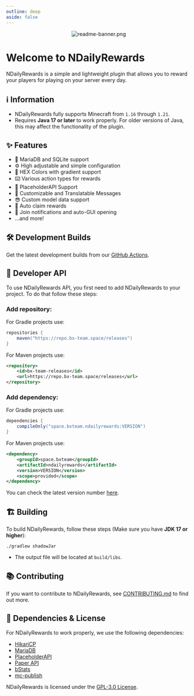 ```yaml
---
outline: deep
aside: false
---
```


<div align="center">

![readme-banner.png](/assets/ndailyrewards/readme-banner.png)

</div>

# Welcome to NDailyRewards

NDailyRewards is a simple and lightweight plugin that allows you to reward your players for playing on your server every day.

## ℹ️ Information

-   NDailyRewards fully supports Minecraft from `1.16` through `1.21`.
-   Requires **Java 17 or later** to work properly. For older versions of Java, this may affect the functionality of the plugin.

## ✨ Features

-   📇 MariaDB and SQLite support
-   ⚙️ High adjustable and simple configuration
-   🌈 HEX Colors with gradient support
-   ⌨️ Various action types for rewards
-   📄 PlaceholderAPI Support
-   📝 Customizable and Translatable Messages
-   😎 Custom model data support
-   🔁 Auto claim rewards
-   🔔 Join notifications and auto-GUI opening
-   ...and more!

## 🛠️ Development Builds

Get the latest development builds from our [GitHub Actions](https://github.com/BX-Team/NDailyRewards/actions/workflows/gradle.yml?query=branch%3Amaster).

## 👷 Developer API

To use NDailyRewards API, you first need to add NDailyRewards to your project. To do that follow these steps:

### Add repository:

For Gradle projects use:

```groovy
repositories {
    maven("https://repo.bx-team.space/releases")
}
```

For Maven projects use:

```xml
<repository>
    <id>bx-team-releases</id>
    <url>https://repo.bx-team.space/releases</url>
</repository>
```

### Add dependency:

For Gradle projects use:

```groovy
dependencies {
    compileOnly("space.bxteam.ndailyrewards:VERSION")
}
```

For Maven projects use:

```xml
<dependency>
    <groupId>space.bxteam</groupId>
    <artifactId>ndailyrewards</artifactId>
    <version>VERSION</version>
    <scope>provided</scope>
</dependency>
```

You can check the latest version number [here](https://github.com/BX-Team/NDailyRewards/releases/latest).

## 🏗️ Building

To build NDailyRewards, follow these steps (Make sure you have **JDK 17 or higher**):

```shell
./gradlew shadowJar
```

-   The output file will be located at `build/libs`.

## 📚 Contributing

If you want to contribute to NDailyRewards, see [CONTRIBUTING.md](https://github.com/BX-Team/NDailyRewards/blob/master/.github/CONTRIBUTING.md) to find out more.

## 📑 Dependencies & License

For NDailyRewards to work properly, we use the following dependencies:

-   [HikariCP](https://github.com/brettwooldridge/HikariCP)
-   [MariaDB](https://github.com/mariadb-corporation/mariadb-connector-j)
-   [PlaceholderAPI](https://github.com/PlaceholderAPI/PlaceholderAPI)
-   [Paper API](https://docs.papermc.io/paper/dev/api)
-   [bStats](https://bstats.org)
-   [mc-publish](https://github.com/Kir-Antipov/mc-publish)

NDailyRewards is licensed under the [GPL-3.0 License](https://github.com/BX-Team/NDailyRewards/blob/master/LICENSE).
